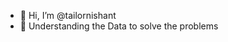 - 👋 Hi, I’m @tailornishant
- 👀 Understanding the Data to solve the problems


<!---
tailornishant/tailornishant is a ✨ special ✨ repository because its `README.md` (this file) appears on your GitHub profile.
You can click the Preview link to take a look at your changes.
--->
